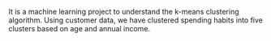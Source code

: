 
It is a machine learning project to understand the k-means clustering algorithm. Using customer data, we have clustered spending habits into five clusters based on age and annual income.
